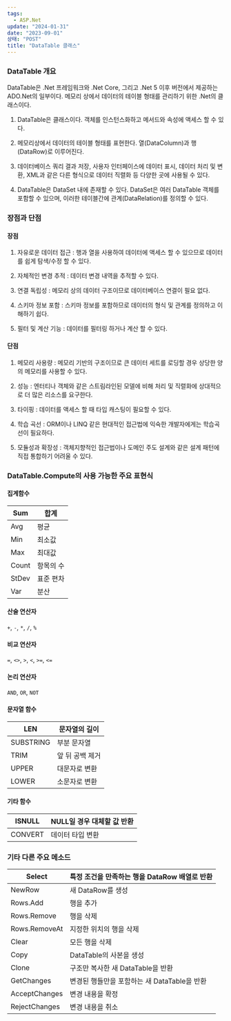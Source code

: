 ```yaml
---
tags:
  - ASP.Net
update: "2024-01-31"
date: "2023-09-01"
상태: "POST"
title: "DataTable 클래스"
---
```

### DataTable 개요

DataTable은 .Net 프레임워크와 .Net Core, 그리고 .Net 5 이후 버전에서 제공하는 ADO.Net의 일부이다. 메모리 상에서 데이터의 테이블 형태를 관리하기 위한 .Net의 클래스이다. 

1. DataTable은 클래스이다. 객체를 인스턴스화하고 메서드와 속성에 액세스 할 수 있다. 

1. 메모리상에서 데이터의 테이블 형태를 표현한다. 열(DataColumn)과 행(DataRow)로 이루어진다. 

1. 데이터베이스 쿼리 결과 저장, 사용자 인터페이스에 데이터 표시, 데이터 처리 및 변환, XML과 같은 다른 형식으로 데이터 직렬화 등 다양한 곳에 사용될 수 있다. 

1. DataTable은 DataSet 내에 존재할 수 있다. DataSet은 여러 DataTable 객체를 포함할 수 있으며, 이러한 테이블간에 관계(DataRelation)를 정의할 수 있다. 

### 장점과 단점

#### 장점

1. 자유로운 데이터 접근 : 행과 열을 사용하여 데이터에 액세스 할 수 있으므로 데이터를 쉽게 탐색/수정 할 수 있다. 

1. 자체적인 변경 추적 : 데이터 변경 내역을 추적할 수 있다. 

1. 연결 독립성 : 메모리 상의 데이터 구조이므로 데이터베이스 연결이 필요 없다. 

1. 스키마 정보 포함 : 스키마 정보를 포함하므로 데이터의 형식 및 관계를 정의하고 이해하기 쉽다. 

1. 필터 및 계산 기능 : 데이터를 필터링 하거나 계산 할 수 있다. 

#### 단점

1. 메모리 사용량 : 메모리 기반의 구조이므로 큰 데이터 세트를 로딩할 경우 상당한 양의 메모리를 사용할 수 있다. 

1. 성능 : 엔터티나 객체와 같은 스트림라인된 모델에 비해 처리 및 직렬화에 상대적으로 더 많은 리소스를 요구한다. 

1. 타이핑 : 데이터를 액세스 할 때 타입 캐스팅이 필요할 수 있다. 

1. 학습 곡선 : ORM이나 LINQ 같은 현대적인 접근법에 익숙한 개발자에게는 학습곡선이 필요하다. 

1. 모듈성과 확장성 : 객체지향적인 접근법이나 도메인 주도 설계와 같은 설계 패턴에 직접 통합하기 어려울 수 있다. 

### DataTable.Compute의 사용 가능한 주요 표현식

#### 집계함수

| Sum | 합계 |
| --- | --- |
| Avg | 평균 |
| Min | 최소값 |
| Max | 최대값 |
| Count | 항목의 수 |
| StDev | 표준 편차 |
| Var | 분산 |

#### 산술 연산자

`+`, `-`, `*`, `/`, `%`

#### 비교 연산자

`=`, `<>`, `>`, `<`, `>=`, `<=`

#### 논리 연산자

`AND`, `OR`, `NOT`

#### 문자열 함수

| LEN | 문자열의 길이 |
| --- | --- |
| SUBSTRING | 부분 문자열 |
| TRIM | 앞 뒤 공백 제거 |
| UPPER | 대문자로 변환 |
| LOWER | 소문자로 변환 |

#### 기타 함수

| ISNULL | NULL일 경우 대체할 값 반환 |
| --- | --- |
| CONVERT | 데이터 타입 변환 |

### 기타 다른 주요 메소드

| Select | 특정 조건을 만족하는 행을 DataRow 배열로 반환 |
| --- | --- |
| NewRow | 새 DataRow를 생성 |
| Rows.Add | 행을 추가 |
| Rows.Remove | 행을 삭제 |
| Rows.RemoveAt | 지정한 위치의 행을 삭제 |
| Clear | 모든 행을 삭제 |
| Copy | DataTable의 사본을 생성 |
| Clone | 구조만 복사한 새 DataTable을 반환 |
| GetChanges | 변경된 행들만을 포함하는 새 DataTable을 반환 |
| AcceptChanges | 변경 내용을 확정 |
| RejectChanges | 변경 내용을 취소 |

